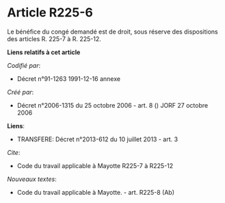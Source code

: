 # Article R225-6

Le bénéfice du congé demandé est de droit, sous réserve des dispositions des articles R. 225-7 à R. 225-12.

**Liens relatifs à cet article**

_Codifié par_:

  - Décret n°91-1263 1991-12-16 annexe

_Créé par_:

  - Décret n°2006-1315 du 25 octobre 2006 - art. 8 () JORF 27 octobre 2006

**Liens**:

  - TRANSFERE: Décret n°2013-612 du 10 juillet 2013 - art. 3

_Cite_:

  - Code du travail applicable à Mayotte R225-7 à R225-12

_Nouveaux textes_:

  - Code du travail applicable à Mayotte. - art. R225-8 (Ab)
